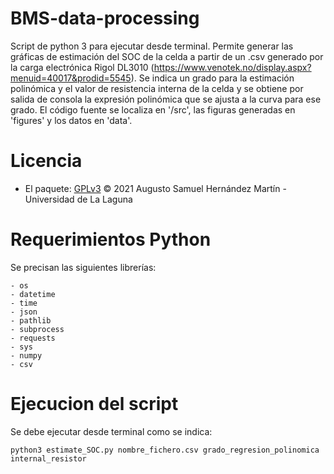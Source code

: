 # BMS-data-processing

Script de python 3 para ejecutar desde terminal. Permite generar las gráficas de estimación del SOC de la celda a partir de un .csv generado por la carga electrónica Rigol DL3010 (https://www.venotek.no/display.aspx?menuid=40017&prodid=5545). Se indica un grado para la estimación polinómica y el valor de resistencia interna de la celda y se obtiene por salida de consola la expresión polinómica que se ajusta a la curva para ese grado. El código fuente se localiza en '/src', las figuras generadas en 'figures' y los datos en 'data'.

# Licencia
- El paquete: [GPLv3](LICENSE) © 2021 Augusto Samuel Hernández Martín - Universidad de La Laguna

# Requerimientos Python
Se precisan las siguientes librerías:
~~~
- os
- datetime
- time
- json
- pathlib
- subprocess
- requests
- sys
- numpy
- csv
~~~

# Ejecucion del script

Se debe ejecutar desde terminal como se indica:
~~~
python3 estimate_SOC.py nombre_fichero.csv grado_regresion_polinomica internal_resistor
~~~
